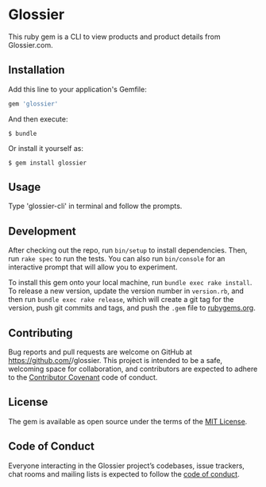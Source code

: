 # Glossier

This ruby gem is a CLI to view products and product details from Glossier.com.

## Installation

Add this line to your application's Gemfile:

```ruby
gem 'glossier'
```

And then execute:

    $ bundle

Or install it yourself as:

    $ gem install glossier

## Usage

Type 'glossier-cli' in terminal and follow the prompts. 

## Development

After checking out the repo, run `bin/setup` to install dependencies. Then, run `rake spec` to run the tests. You can also run `bin/console` for an interactive prompt that will allow you to experiment.

To install this gem onto your local machine, run `bundle exec rake install`. To release a new version, update the version number in `version.rb`, and then run `bundle exec rake release`, which will create a git tag for the version, push git commits and tags, and push the `.gem` file to [rubygems.org](https://rubygems.org).

## Contributing

Bug reports and pull requests are welcome on GitHub at https://github.com/<lauraszyms>/glossier. This project is intended to be a safe, welcoming space for collaboration, and contributors are expected to adhere to the [Contributor Covenant](http://contributor-covenant.org) code of conduct.

## License

The gem is available as open source under the terms of the [MIT License](http://opensource.org/licenses/MIT).

## Code of Conduct

Everyone interacting in the Glossier project’s codebases, issue trackers, chat rooms and mailing lists is expected to follow the [code of conduct](https://github.com/<lauraszyms>/glossier/blob/master/CODE_OF_CONDUCT.md).
